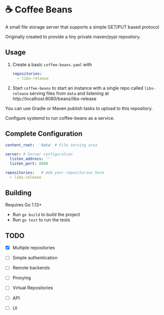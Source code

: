 # ☕ Coffee Beans

A small file storage server that supports a simple GET/PUT based protocol

Originally created to provide a tiny private maven/pypi repository.

## Usage

1. Create a basic `coffee-beans.yaml` with
    ```yaml
    repositories:
      - libs-release
    ```
2. Start `coffee-beans` to start an instance with a single repo called `libs-release`
serving files from `data` and listening at http://localhost:8080/beans/libs-release

You can use Gradle or Maven publish tasks to upload to this repository.

Configure systemd to run coffee-beans as a service.

## Complete Configuration

```yaml
content_root:  'data' # File serving area

server: # Server configuration
  listen_address: ''
  listen_port: 8080

repositories:   # Add your repositories here
  - libs-release

```

## Building

Requires Go 1.13+

- Run `go build` to build the project
- Run `go test` to run the tests

##  TODO

- [x] Multiple repositories
- [ ] Simple authentication
- [ ] Remote backends
- [ ] Proxying
- [ ] Virtual Repositories
- [ ] API
- [ ] UI



